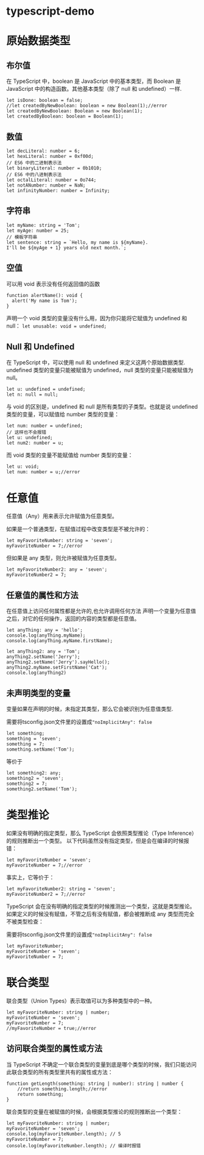 # typescript-demo

# 原始数据类型
## 布尔值

在 TypeScript 中，boolean 是 JavaScript 中的基本类型，而 Boolean 是 JavaScript 中的构造函数。其他基本类型（除了 null 和 undefined）一样.
```
let isDone: boolean = false;
//let createdByNewBoolean: boolean = new Boolean(1);//error
let createdByNewBoolean: Boolean = new Boolean(1);
let createdByBoolean: boolean = Boolean(1);
```

## 数值
```
let decLiteral: number = 6;
let hexLiteral: number = 0xf00d;
// ES6 中的二进制表示法
let binaryLiteral: number = 0b1010;
// ES6 中的八进制表示法
let octalLiteral: number = 0o744;
let notANumber: number = NaN;
let infinityNumber: number = Infinity;
```

## 字符串
```
let myName: string = 'Tom';
let myAge: number = 25;
// 模板字符串
let sentence: string = `Hello, my name is ${myName}.
I'll be ${myAge + 1} years old next month.`;
```

## 空值
可以用 void 表示没有任何返回值的函数
```
function alertName(): void {
  alert('My name is Tom');
}
```
声明一个 void 类型的变量没有什么用，因为你只能将它赋值为 undefined 和 null：
`let unusable: void = undefined;`

## Null 和 Undefined
在 TypeScript 中，可以使用 null 和 undefined 来定义这两个原始数据类型.
undefined 类型的变量只能被赋值为 undefined，null 类型的变量只能被赋值为 null。
```
let u: undefined = undefined;
let n: null = null;
```

与 void 的区别是，undefined 和 null 是所有类型的子类型。也就是说 undefined 类型的变量，可以赋值给 number 类型的变量：
```
let num: number = undefined;
// 这样也不会报错
let u: undefined;
let num2: number = u;
```

而 void 类型的变量不能赋值给 number 类型的变量：
```
let u: void;
let num: number = u;//error
```

# 任意值
任意值（Any）用来表示允许赋值为任意类型。

如果是一个普通类型，在赋值过程中改变类型是不被允许的：
```
let myFavoriteNumber: string = 'seven';
myFavoriteNumber = 7;//error
```

但如果是 any 类型，则允许被赋值为任意类型。
```
let myFavoriteNumber2: any = 'seven';
myFavoriteNumber2 = 7;
```
## 任意值的属性和方法
在任意值上访问任何属性都是允许的,也允许调用任何方法
声明一个变量为任意值之后，对它的任何操作，返回的内容的类型都是任意值。
```
let anyThing: any = 'hello';
console.log(anyThing.myName);
console.log(anyThing.myName.firstName);

let anyThing2: any = 'Tom';
anyThing2.setName('Jerry');
anyThing2.setName('Jerry').sayHello();
anyThing2.myName.setFirstName('Cat');
console.log(anyThing2)
```

## 未声明类型的变量
变量如果在声明的时候，未指定其类型，那么它会被识别为任意值类型.

需要将tsconfig.json文件里的设置成`"noImplicitAny": false`
```
let something;
something = 'seven';
something = 7;
something.setName('Tom');
```
等价于
```
let something2: any;
something2 = 'seven';
something2 = 7;
something2.setName('Tom');
```

# 类型推论
如果没有明确的指定类型，那么 TypeScript 会依照类型推论（Type Inference）的规则推断出一个类型。
以下代码虽然没有指定类型，但是会在编译的时候报错：
```
let myFavoriteNumber = 'seven';
myFavoriteNumber = 7;//error
```
事实上，它等价于：
```
let myFavoriteNumber2: string = 'seven';
myFavoriteNumber2 = 7;//error
```

TypeScript 会在没有明确的指定类型的时候推测出一个类型，这就是类型推论。
如果定义的时候没有赋值，不管之后有没有赋值，都会被推断成 any 类型而完全不被类型检查：

需要将tsconfig.json文件里的设置成`"noImplicitAny": false`
```
let myFavoriteNumber;
myFavoriteNumber = 'seven';
myFavoriteNumber = 7;
```
 
# 联合类型
联合类型（Union Types）表示取值可以为多种类型中的一种。
```
let myFavoriteNumber: string | number;
myFavoriteNumber = 'seven';
myFavoriteNumber = 7;
//myFavoriteNumber = true;//error
```

## 访问联合类型的属性或方法
当 TypeScript 不确定一个联合类型的变量到底是哪个类型的时候，我们只能访问此联合类型的所有类型里共有的属性或方法：
```
function getLength(something: string | number): string | number {
    //return something.length;//error
    return something;
}
```

联合类型的变量在被赋值的时候，会根据类型推论的规则推断出一个类型：
```
let myFavoriteNumber: string | number;
myFavoriteNumber = 'seven';
console.log(myFavoriteNumber.length); // 5
myFavoriteNumber = 7;
console.log(myFavoriteNumber.length); // 编译时报错
```









